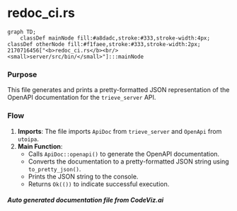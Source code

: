 # redoc_ci.rs

```mermaid
graph TD;
    classDef mainNode fill:#a8dadc,stroke:#333,stroke-width:4px;
classDef otherNode fill:#f1faee,stroke:#333,stroke-width:2px;
2170716456["<b>redoc_ci.rs</b><br/><small>server/src/bin/</small>"]:::mainNode

```
### Purpose
This file generates and prints a pretty-formatted JSON representation of the OpenAPI documentation for the `trieve_server` API.

### Flow
1. **Imports**: The file imports `ApiDoc` from `trieve_server` and `OpenApi` from `utoipa`.
2. **Main Function**: 
   - Calls `ApiDoc::openapi()` to generate the OpenAPI documentation.
   - Converts the documentation to a pretty-formatted JSON string using `to_pretty_json()`.
   - Prints the JSON string to the console.
   - Returns `Ok(())` to indicate successful execution.

##### Auto generated documentation file from CodeViz.ai
